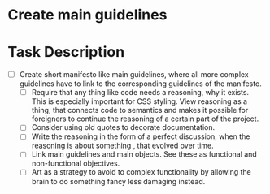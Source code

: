 # Create main guidelines

# Task Description
* [ ] Create short manifesto like main guidelines,
  where all more complex guidelines have to link to the corresponding guidelines of the manifesto.
    * [ ] Require that any thing like code needs a reasoning, why it exists.
      This is especially important for CSS styling.
      View reasoning as a thing, that connects code to semantics and
      makes it possible for foreigners to continue the reasoning of a certain part of the project.
    * [ ] Consider using old quotes to decorate documentation.
    * [ ] Write the reasoning in the form of a perfect discussion, when the reasoning is about something
      , that evolved over time.
    * [ ] Link main guidelines and main objects. See these as functional and non-functional objectives.
    * [ ] Art as a strategy to avoid to complex functionality by allowing the brain to do something fancy less damaging instead.